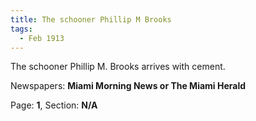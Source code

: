 ```yaml
---  
title: The schooner Phillip M Brooks  
tags:  
  - Feb 1913  
---  
```

  
The schooner Phillip M. Brooks arrives with cement.  
  
Newspapers: **Miami Morning News or The Miami Herald**  
  
Page: **1**, Section: **N/A** 

